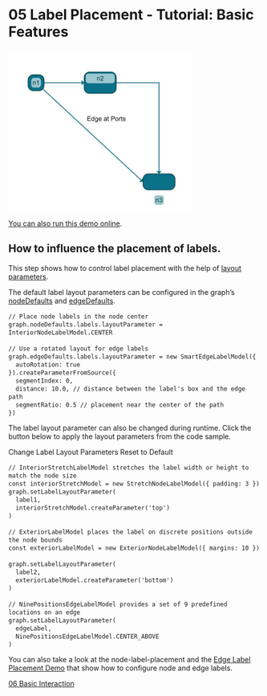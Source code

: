 <!--
 //////////////////////////////////////////////////////////////////////////////
 // @license
 // This file is part of yFiles for HTML.
 // Use is subject to license terms.
 //
 // Copyright (c) by yWorks GmbH, Vor dem Kreuzberg 28,
 // 72070 Tuebingen, Germany. All rights reserved.
 //
 //////////////////////////////////////////////////////////////////////////////
-->
# 05 Label Placement - Tutorial: Basic Features

<img src="../../../doc/demo-thumbnails/tutorial-basic-features-label-placement.webp" alt="demo-thumbnail" height="320"/>

[You can also run this demo online](https://www.yworks.com/demos/tutorial-yfiles-basic-features/05-label-placement/).

## How to influence the placement of labels.

This step shows how to control label placement with the help of [layout parameters](https://docs.yworks.com/yfileshtml/#/dguide/getting_started-application#getting_started-placing_labels).

The default label layout parameters can be configured in the graph’s [nodeDefaults](https://docs.yworks.com/yfileshtml/#/api/IGraph#IGraph-property-nodeDefaults) and [edgeDefaults](https://docs.yworks.com/yfileshtml/#/api/IGraph#IGraph-property-edgeDefaults).

```
// Place node labels in the node center
graph.nodeDefaults.labels.layoutParameter = InteriorNodeLabelModel.CENTER

// Use a rotated layout for edge labels
graph.edgeDefaults.labels.layoutParameter = new SmartEdgeLabelModel({
  autoRotation: true
}).createParameterFromSource({
  segmentIndex: 0,
  distance: 10.0, // distance between the label's box and the edge path
  segmentRatio: 0.5 // placement near the center of the path
})
```

The label layout parameter can also be changed during runtime. Click the button below to apply the layout parameters from the code sample.

Change Label Layout Parameters Reset to Default

```
// InteriorStretchLabelModel stretches the label width or height to match the node size
const interiorStretchModel = new StretchNodeLabelModel({ padding: 3 })
graph.setLabelLayoutParameter(
  label1,
  interiorStretchModel.createParameter('top')
)

// ExteriorLabelModel places the label on discrete positions outside the node bounds
const exteriorLabelModel = new ExteriorNodeLabelModel({ margins: 10 })

graph.setLabelLayoutParameter(
  label2,
  exteriorLabelModel.createParameter('bottom')
)

// NinePositionsEdgeLabelModel provides a set of 9 predefined locations on an edge
graph.setLabelLayoutParameter(
  edgeLabel,
  NinePositionsEdgeLabelModel.CENTER_ABOVE
)
```

You can also take a look at the node-label-placement and the [Edge Label Placement Demo](../../layout/edgelabelplacement/) that show how to configure node and edge labels.

[06 Basic Interaction](../../tutorial-yfiles-basic-features/06-basic-interaction/)
